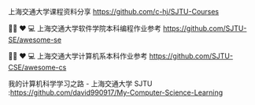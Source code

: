 上海交通大学课程资料分享 https://github.com/c-hj/SJTU-Courses

👨‍💻 ❤️ 💻 上海交通大学软件学院本科编程作业参考 https://github.com/SJTU-SE/awesome-se

👨‍💻 ❤️ 💻 上海交通大学计算机系本科作业参考 https://github.com/SJTU-CSE/awesome-cs

我的计算机科学学习之路 - 上海交通大学 SJTU  :https://github.com/david990917/My-Computer-Science-Learning
